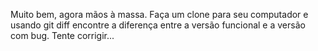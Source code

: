 Muito bem, agora mãos à massa. Faça um clone para seu computador e usando git diff encontre a diferença entre a versão funcional e a versão com bug. Tente corrigir...